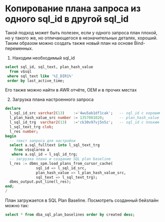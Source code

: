 # Копирование плана запроса из одного sql_id в другой sql_id

Такой подход может быть полезен, если у одного запроса план плохой, но у такого же, но отличающегося в незначительных деталях, хороший.
Таким образом можно создать также новый план на основе Bind-переменных.

1. Находим необходимый sql_id

```sql
select sql_id, sql_text, plan_hash_value 
  from v$sql 
 where sql_text like '%I_DIR1%' 
 order by last_active_time;
```

Его также можно найти в AWR отчёте, OEM и в прочих местах

2. Загрузка плана настроенного запроса

```sql
declare
  l_sql_id_src varchar2(13)    :='4wu5ab1df1cak';   -- sql_id с хорошим планом. Тот, что хотим закрепить
  l_plan_hash_value_src number := 1357081020;       -- plan_hash_value тот самый хороший план
  l_sql_id_trg  varchar2(13)   :='ck30v97vj5n5z';   -- sql_id с плохим планом, куда мы хотим прикрепить хороший
  l_sql_text_trg clob;  
  l_res number;  
begin
  -- текст запроса для настройки
  select a.sql_fulltext into l_sql_text_trg
    from v$sqlarea a 
   where a.sql_id = l_sql_id_trg;
  -- загрузка плана и создание SQL plan baseline
  l_res := dbms_spm.load_plans_from_cursor_cache( 
              sql_id => l_sql_id_src, 
              plan_hash_value => l_plan_hash_value_src, 
              sql_text => l_sql_text_trg);
  dbms_output.put_line(l_res);  
end; 
/
```

План загружается в SQL Plan Baseline.
Посмотреть созданный бейзлайн можно так:

```sql
select * from dba_sql_plan_baselines order by created desc;
```

